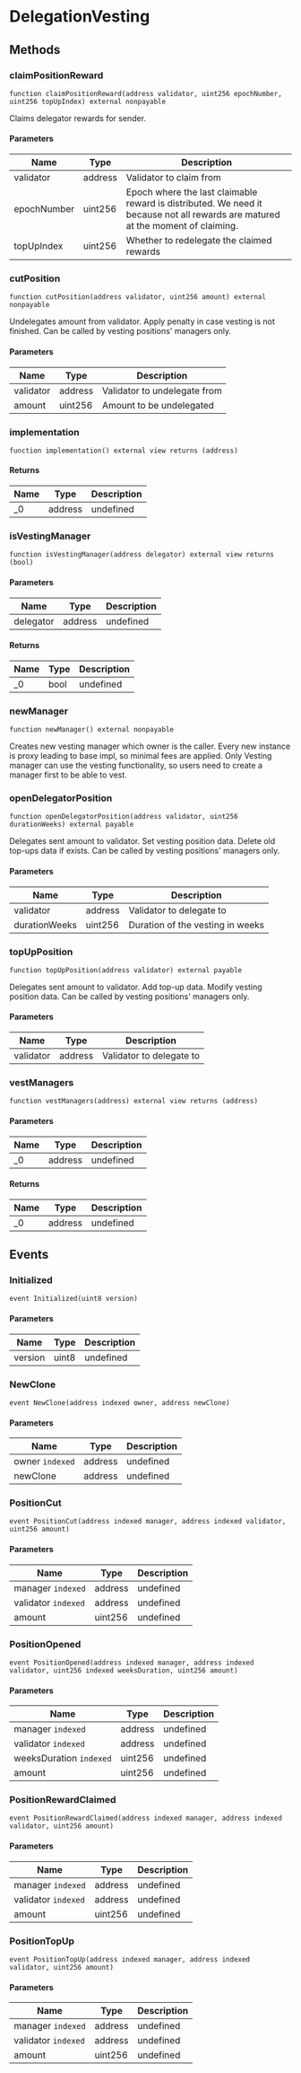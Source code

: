 # DelegationVesting









## Methods

### claimPositionReward

```solidity
function claimPositionReward(address validator, uint256 epochNumber, uint256 topUpIndex) external nonpayable
```

Claims delegator rewards for sender.



#### Parameters

| Name | Type | Description |
|---|---|---|
| validator | address | Validator to claim from |
| epochNumber | uint256 | Epoch where the last claimable reward is distributed. We need it because not all rewards are matured at the moment of claiming. |
| topUpIndex | uint256 | Whether to redelegate the claimed rewards |

### cutPosition

```solidity
function cutPosition(address validator, uint256 amount) external nonpayable
```

Undelegates amount from validator. Apply penalty in case vesting is not finished. Can be called by vesting positions&#39; managers only.



#### Parameters

| Name | Type | Description |
|---|---|---|
| validator | address | Validator to undelegate from |
| amount | uint256 | Amount to be undelegated |

### implementation

```solidity
function implementation() external view returns (address)
```






#### Returns

| Name | Type | Description |
|---|---|---|
| _0 | address | undefined |

### isVestingManager

```solidity
function isVestingManager(address delegator) external view returns (bool)
```





#### Parameters

| Name | Type | Description |
|---|---|---|
| delegator | address | undefined |

#### Returns

| Name | Type | Description |
|---|---|---|
| _0 | bool | undefined |

### newManager

```solidity
function newManager() external nonpayable
```

Creates new vesting manager which owner is the caller. Every new instance is proxy leading to base impl, so minimal fees are applied. Only Vesting manager can use the vesting functionality, so users need to create a manager first to be able to vest.




### openDelegatorPosition

```solidity
function openDelegatorPosition(address validator, uint256 durationWeeks) external payable
```

Delegates sent amount to validator. Set vesting position data. Delete old top-ups data if exists. Can be called by vesting positions&#39; managers only.



#### Parameters

| Name | Type | Description |
|---|---|---|
| validator | address | Validator to delegate to |
| durationWeeks | uint256 | Duration of the vesting in weeks |

### topUpPosition

```solidity
function topUpPosition(address validator) external payable
```

Delegates sent amount to validator. Add top-up data. Modify vesting position data. Can be called by vesting positions&#39; managers only.



#### Parameters

| Name | Type | Description |
|---|---|---|
| validator | address | Validator to delegate to |

### vestManagers

```solidity
function vestManagers(address) external view returns (address)
```





#### Parameters

| Name | Type | Description |
|---|---|---|
| _0 | address | undefined |

#### Returns

| Name | Type | Description |
|---|---|---|
| _0 | address | undefined |



## Events

### Initialized

```solidity
event Initialized(uint8 version)
```





#### Parameters

| Name | Type | Description |
|---|---|---|
| version  | uint8 | undefined |

### NewClone

```solidity
event NewClone(address indexed owner, address newClone)
```





#### Parameters

| Name | Type | Description |
|---|---|---|
| owner `indexed` | address | undefined |
| newClone  | address | undefined |

### PositionCut

```solidity
event PositionCut(address indexed manager, address indexed validator, uint256 amount)
```





#### Parameters

| Name | Type | Description |
|---|---|---|
| manager `indexed` | address | undefined |
| validator `indexed` | address | undefined |
| amount  | uint256 | undefined |

### PositionOpened

```solidity
event PositionOpened(address indexed manager, address indexed validator, uint256 indexed weeksDuration, uint256 amount)
```





#### Parameters

| Name | Type | Description |
|---|---|---|
| manager `indexed` | address | undefined |
| validator `indexed` | address | undefined |
| weeksDuration `indexed` | uint256 | undefined |
| amount  | uint256 | undefined |

### PositionRewardClaimed

```solidity
event PositionRewardClaimed(address indexed manager, address indexed validator, uint256 amount)
```





#### Parameters

| Name | Type | Description |
|---|---|---|
| manager `indexed` | address | undefined |
| validator `indexed` | address | undefined |
| amount  | uint256 | undefined |

### PositionTopUp

```solidity
event PositionTopUp(address indexed manager, address indexed validator, uint256 amount)
```





#### Parameters

| Name | Type | Description |
|---|---|---|
| manager `indexed` | address | undefined |
| validator `indexed` | address | undefined |
| amount  | uint256 | undefined |



